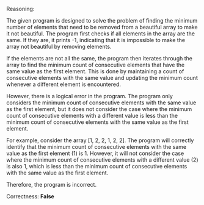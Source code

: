 Reasoning:

The given program is designed to solve the problem of finding the minimum number of elements that need to be removed from a beautiful array to make it not beautiful. The program first checks if all elements in the array are the same. If they are, it prints -1, indicating that it is impossible to make the array not beautiful by removing elements.

If the elements are not all the same, the program then iterates through the array to find the minimum count of consecutive elements that have the same value as the first element. This is done by maintaining a count of consecutive elements with the same value and updating the minimum count whenever a different element is encountered.

However, there is a logical error in the program. The program only considers the minimum count of consecutive elements with the same value as the first element, but it does not consider the case where the minimum count of consecutive elements with a different value is less than the minimum count of consecutive elements with the same value as the first element.

For example, consider the array [1, 2, 2, 1, 2, 2]. The program will correctly identify that the minimum count of consecutive elements with the same value as the first element (1) is 1. However, it will not consider the case where the minimum count of consecutive elements with a different value (2) is also 1, which is less than the minimum count of consecutive elements with the same value as the first element.

Therefore, the program is incorrect.

Correctness: **False**